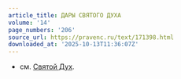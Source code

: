 ```yaml
---
article_title: ДАРЫ СВЯТОГО ДУХА
volume: '14'
page_numbers: '206'
source_url: https://pravenc.ru/text/171398.html
downloaded_at: '2025-10-13T11:36:07Z'
---
```


- см. [Святой Дух](<https://pravenc.ru/text/Святой Дух.html>).
